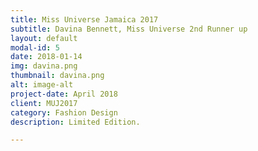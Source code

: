 ```yaml
---
title: Miss Universe Jamaica 2017
subtitle: Davina Bennett, Miss Universe 2nd Runner up
layout: default
modal-id: 5
date: 2018-01-14
img: davina.png
thumbnail: davina.png
alt: image-alt
project-date: April 2018
client: MUJ2017
category: Fashion Design
description: Limited Edition.

---
```


